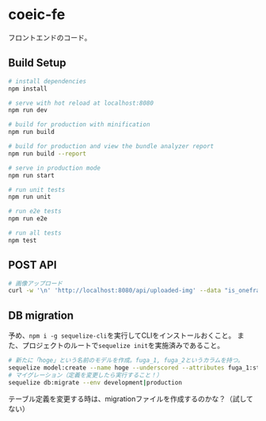 # coeic-fe
フロントエンドのコード。

## Build Setup

``` bash
# install dependencies
npm install

# serve with hot reload at localhost:8080
npm run dev

# build for production with minification
npm run build

# build for production and view the bundle analyzer report
npm run build --report

# serve in production mode
npm run start

# run unit tests
npm run unit

# run e2e tests
npm run e2e

# run all tests
npm test
```

## POST API
``` bash
# 画像アップロード
curl -w '\n' 'http://localhost:8080/api/uploaded-img' --data "is_oneframe=false" -XPOST
```

## DB migration

予め、`npm i -g sequelize-cli`を実行してCLIをインストールおくこと。
また、プロジェクトのルートで`sequelize init`を実施済みであること。

``` bash
# 新たに「hoge」という名前のモデルを作成。fuga_1, fuga_2というカラムを持つ。
sequelize model:create --name hoge --underscored --attributes fuga_1:string,fuga_2:boolean
# マイグレーション（定義を変更したら実行すること！）
sequelize db:migrate --env development|production
```

テーブル定義を変更する時は、migrationファイルを作成するのかな？（試してない）
